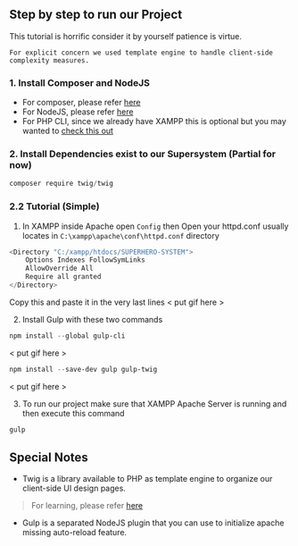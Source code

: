## Step by step to run our Project
This tutorial is horrific consider it by yourself patience is virtue.

```term
For explicit concern we used template engine to handle client-side complexity measures.
```

### 1. Install Composer and NodeJS
- For composer, please refer [here](https://getcomposer.org/download/)
- For NodeJS, please refer [here](https://nodejs.org/en)
- For PHP CLI, since we already have XAMPP this is optional but you may wanted to [check this out](https://windows.php.net/download/)

### 2. Install Dependencies exist to our Supersystem (Partial for now)
```powershell
composer require twig/twig
```

### 2.2 Tutorial (Simple)

1. In XAMPP inside Apache open `Config` then Open your httpd.conf usually locates in `C:\xampp\apache\conf\httpd.conf` directory

```powershell
<Directory "C:/xampp/htdocs/SUPERHERO-SYSTEM">
    Options Indexes FollowSymLinks
    AllowOverride All
    Require all granted
</Directory>
```

Copy this and paste it in the very last lines
< put gif here >

2. Install Gulp with these two commands

```powershell
npm install --global gulp-cli
```
< put gif here >

```powershell
npm install --save-dev gulp gulp-twig
```
< put gif here >

3. To run our project make sure that XAMPP Apache Server is running and then execute this command
```powershell
gulp
```

## Special Notes
- Twig is a library available to PHP as template engine to organize our client-side UI design pages.
> For learning, please refer [here](https://twig.symfony.com/) 
- Gulp is a separated NodeJS plugin that you can use to initialize apache missing auto-reload feature.